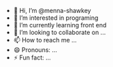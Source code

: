 - 👋 Hi, I’m @menna-shawkey
- 👀 I’m interested in programing
- 🌱 I’m currently learning front end
- 💞️ I’m looking to collaborate on ...
- 📫 How to reach me ...
- 😄 Pronouns: ...
- ⚡ Fun fact: ...

<!---
menna-shawkey/menna-shawkey is a ✨ special ✨ repository because its `README.md` (this file) appears on your GitHub profile.
You can click the Preview link to take a look at your changes.
--->

